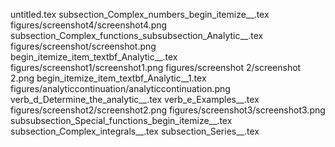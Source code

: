 untitled.tex
subsection_Complex_numbers_begin_itemize__.tex
figures/screenshot4/screenshot4.png
subsection_Complex_functions_subsubsection_Analytic__.tex
figures/screenshot/screenshot.png
begin_itemize_item_textbf_Analytic__.tex
figures/screenshot1/screenshot1.png
figures/screenshot 2/screenshot 2.png
begin_itemize_item_textbf_Analytic__1.tex
figures/analyticcontinuation/analyticcontinuation.png
verb_d_Determine_the_analytic__.tex
verb_e_Examples__.tex
figures/screenshot2/screenshot2.png
figures/screenshot3/screenshot3.png
subsubsection_Special_functions_begin_itemize__.tex
subsection_Complex_integrals__.tex
subsection_Series__.tex